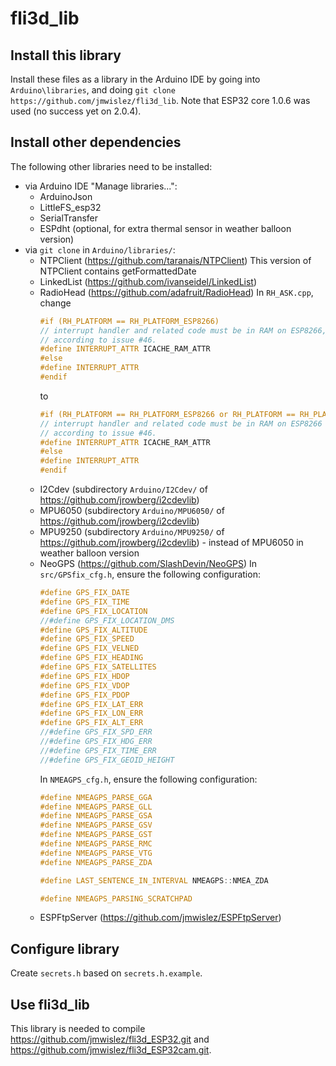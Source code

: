 # fli3d_lib

## Install this library
Install these files as a library in the Arduino IDE by going into ```Arduino\libraries```, and doing ```git clone https://github.com/jmwislez/fli3d_lib```.
Note that ESP32 core 1.0.6 was used (no success yet on 2.0.4).

## Install other dependencies

The following other libraries need to be installed:

- via Arduino IDE "Manage libraries...":
  - ArduinoJson
  - LittleFS_esp32
  - SerialTransfer
  - ESPdht (optional, for extra thermal sensor in weather balloon version)
- via ```git clone``` in ```Arduino/libraries/```:
  - NTPClient (https://github.com/taranais/NTPClient)
    This version of NTPClient contains getFormattedDate
  - LinkedList (https://github.com/ivanseidel/LinkedList)
  - RadioHead (https://github.com/adafruit/RadioHead)
    In ```RH_ASK.cpp```, change
    ```c++
    #if (RH_PLATFORM == RH_PLATFORM_ESP8266)
    // interrupt handler and related code must be in RAM on ESP8266,
    // according to issue #46.
    #define INTERRUPT_ATTR ICACHE_RAM_ATTR
    #else
    #define INTERRUPT_ATTR
    #endif
    ```
    to 
    ```c++
    #if (RH_PLATFORM == RH_PLATFORM_ESP8266 or RH_PLATFORM == RH_PLATFORM_ESP32)
    // interrupt handler and related code must be in RAM on ESP8266 or ESP32, 
    // according to issue #46.
    #define INTERRUPT_ATTR ICACHE_RAM_ATTR
    #else
    #define INTERRUPT_ATTR
    #endif
    ```
  - I2Cdev (subdirectory ```Arduino/I2Cdev/``` of https://github.com/jrowberg/i2cdevlib)
  - MPU6050 (subdirectory ```Arduino/MPU6050/``` of https://github.com/jrowberg/i2cdevlib)
  - MPU9250 (subdirectory ```Arduino/MPU9250/``` of https://github.com/jrowberg/i2cdevlib) - instead of MPU6050 in weather balloon version
  - NeoGPS (https://github.com/SlashDevin/NeoGPS)
    In ```src/GPSfix_cfg.h```, ensure the following configuration:
    ```c++
    #define GPS_FIX_DATE
    #define GPS_FIX_TIME
    #define GPS_FIX_LOCATION
    //#define GPS_FIX_LOCATION_DMS
    #define GPS_FIX_ALTITUDE
    #define GPS_FIX_SPEED
    #define GPS_FIX_VELNED
    #define GPS_FIX_HEADING
    #define GPS_FIX_SATELLITES
    #define GPS_FIX_HDOP
    #define GPS_FIX_VDOP
    #define GPS_FIX_PDOP
    #define GPS_FIX_LAT_ERR
    #define GPS_FIX_LON_ERR
    #define GPS_FIX_ALT_ERR
    //#define GPS_FIX_SPD_ERR
    //#define GPS_FIX_HDG_ERR
    //#define GPS_FIX_TIME_ERR
    //#define GPS_FIX_GEOID_HEIGHT
    ```
    In ```NMEAGPS_cfg.h```, ensure the following configuration:
    ```c++
    #define NMEAGPS_PARSE_GGA
    #define NMEAGPS_PARSE_GLL
    #define NMEAGPS_PARSE_GSA
    #define NMEAGPS_PARSE_GSV
    #define NMEAGPS_PARSE_GST
    #define NMEAGPS_PARSE_RMC
    #define NMEAGPS_PARSE_VTG
    #define NMEAGPS_PARSE_ZDA
    
    #define LAST_SENTENCE_IN_INTERVAL NMEAGPS::NMEA_ZDA
    
    #define NMEAGPS_PARSING_SCRATCHPAD
    ```
  - ESPFtpServer (https://github.com/jmwislez/ESPFtpServer)
  
## Configure library

Create ```secrets.h``` based on ```secrets.h.example```.

## Use fli3d_lib

This library is needed to compile https://github.com/jmwislez/fli3d_ESP32.git and https://github.com/jmwislez/fli3d_ESP32cam.git.
